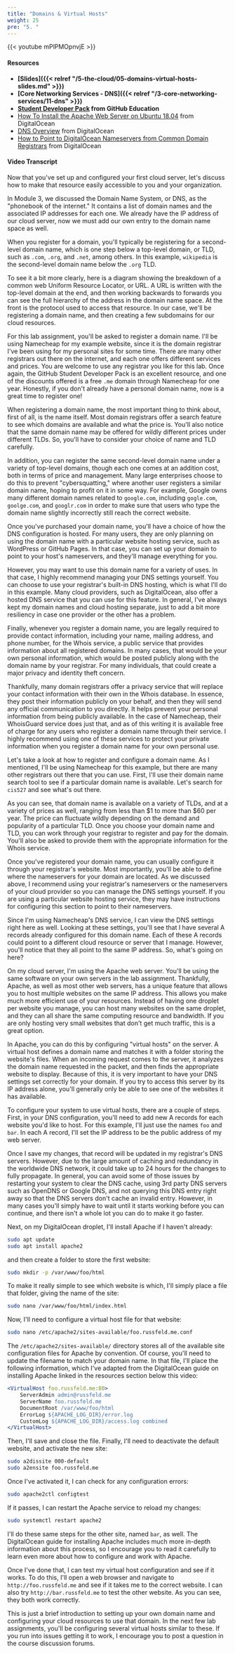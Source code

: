 ```yaml
---
title: "Domains & Virtual Hosts"
weight: 25
pre: "5. "
---
```


{{< youtube mPlPMOpnvjE >}}

#### Resources

* **[Slides]({{< relref "/5-the-cloud/05-domains-virtual-hosts-slides.md" >}})**
* **[Core Networking Services - DNS]({{< relref "/3-core-networking-services/11-dns" >}})**
* **[Student Developer Pack](https://education.github.com/pack) from GitHub Education**
* [How To Install the Apache Web Server on Ubuntu 18.04](https://www.digitalocean.com/community/tutorials/how-to-install-the-apache-web-server-on-ubuntu-18-04) from DigitalOcean
* [DNS Overview](https://www.digitalocean.com/docs/networking/dns/overview/) from DigitalOcean
* [How to Point to DigitalOcean Nameservers from Common Domain Registrars](https://www.digitalocean.com/community/tutorials/how-to-point-to-digitalocean-nameservers-from-common-domain-registrars#registrar-namecheap) from DigitalOcean

#### Video Transcript

Now that you've set up and configured your first cloud server, let's discuss how to make that resource easily accessible to you and your organization.

In Module 3, we discussed the Domain Name System, or DNS, as the "phonebook of the internet." It contains a list of domain names and the associated IP addresses for each one. We already have the IP address of our cloud server, now we must add our own entry to the domain name space as well.

When you register for a domain, you'll typically be registering for a second-level domain name, which is one step below a top-level domain, or TLD, such as `.com`, `.org`, and `.net`, among others. In this example, `wikipedia` is the second-level domain name below the `.org` TLD.

To see it a bit more clearly, here is a diagram showing the breakdown of a common web Uniform Resource Locator, or URL. A URL is written with the top-level domain at the end, and then working backwards to forwards you can see the full hierarchy of the address in the domain name space. At the front is the protocol used to access that resource. In our case, we'll be registering a domain name, and then creating a few subdomains for our cloud resources.

For this lab assignment, you'll be asked to register a domain name. I'll be using Namecheap for my example website, since it is the domain registrar I've been using for my personal sites for some time. There are many other registrars out there on the internet, and each one offers different services and prices. You are welcome to use any registrar you like for this lab. Once again, the GitHub Student Developer Pack is an excellent resource, and one of the discounts offered is a free `.me` domain through Namecheap for one year. Honestly, if you don't already have a personal domain name, now is a great time to register one!

When registering a domain name, the most important thing to think about, first of all, is the name itself. Most domain registrars offer a search feature to see which domains are available and what the price is. You'll also notice that the same domain name may be offered for wildly different prices under different TLDs. So, you'll have to consider your choice of name and TLD carefully.

In addition, you can register the same second-level domain name under a variety of top-level domains, though each one comes at an addition cost, both in terms of price and management. Many large enterprises choose to do this to prevent "cybersquatting," where another user registers a similar domain name, hoping to profit on it in some way. For example, Google owns many different domain names related to `google.com`, including `gogle.com`, `goolge.com`, and `googlr.com` in order to make sure that users who type the domain name slightly incorrectly still reach the correct website.

Once you've purchased your domain name, you'll have a choice of how the DNS configuration is hosted. For many users, they are only planning on using the domain name with a particular website hosting service, such as WordPress or GitHub Pages. In that case, you can set up your domain to point to your host's nameservers, and they'll manage everything for you.

However, you may want to use this domain name for a variety of uses. In that case, I highly recommend managing your DNS settings yourself. You can choose to use your registrar's built-in DNS hosting, which is what I'll do in this example. Many cloud providers, such as DigitalOcean, also offer a hosted DNS service that you can use for this feature. In general, I've always kept my domain names and cloud hosting separate, just to add a bit more resiliency in case one provider or the other has a problem.

Finally, whenever you register a domain name, you are legally required to provide contact information, including your name, mailing address, and phone number, for the Whois service, a public service that provides information about all registered domains. In many cases, that would be your own personal information, which would be posted publicly along with the domain name by your registrar. For many individuals, that could create a major privacy and identity theft concern.

Thankfully, many domain registrars offer a privacy service that will replace your contact information with their own in the Whois database. In essence, they post their information publicly on your behalf, and then they will send any official communication to you directly. It helps prevent your personal information from being publicly available. In the case of Namecheap, their WhoisGuard service does just that, and as of this writing it is available free of charge for any users who register a domain name through their service. I highly recommend using one of these services to protect your private information when you register a domain name for your own personal use.

Let's take a look at how to register and configure a domain name. As I mentioned, I'll be using Namecheap for this example, but there are many other registrars out there that you can use. First, I'll use their domain name search tool to see if a particular domain name is available. Let's search for `cis527` and see what's out there.

As you can see, that domain name is available on a variety of TLDs, and at a variety of prices as well, ranging from less than $1 to more than $60 per year. The price can fluctuate wildly depending on the demand and popularity of a particular TLD. Once you choose your domain name and TLD, you can work through your registrar to register and pay for the domain. You'll also be asked to provide them with the appropriate information for the Whois service.

Once you've registered your domain name, you can usually configure it through your registrar's website. Most importantly, you'll be able to define where the nameservers for your domain are located. As we discussed above, I recommend using your registrar's nameservers or the nameservers of your cloud provider so you can manage the DNS settings yourself. If you are using a particular website hosting service, they may have instructions for configuring this section to point to their nameservers.

Since I'm using Namecheap's DNS service, I can view the DNS settings right here as well. Looking at these settings, you'll see that I have several A records already configured for this domain name. Each of these A records could point to a different cloud resource or server that I manage. However, you'll notice that they all point to the same IP address. So, what's going on here?

On my cloud server, I'm using the Apache web server. You'll be using the same software on your own servers in the lab assignment. Thankfully, Apache, as well as most other web servers, has a unique feature that allows you to host multiple websites on the same IP address. This allows you make much more efficient use of your resources. Instead of having one droplet per website you manage, you can host many websites on the same droplet, and they can all share the same computing resource and bandwidth. If you are only hosting very small websites that don't get much traffic, this is a great option.

In Apache, you can do this by configuring "virtual hosts" on the server. A virtual host defines a domain name and matches it with a folder storing the website's files. When an incoming request comes to the server, it analyzes the domain name requested in the packet, and then finds the appropriate website to display. Because of this, it is very important to have your DNS settings set correctly for your domain. If you try to access this server by its IP address alone, you'll generally only be able to see one of the websites it has available.

To configure your system to use virtual hosts, there are a couple of steps. First, in your DNS configuration, you'll need to add new A records for each website you'd like to host. For this example, I'll just use the names `foo` and `bar`. In each A record, I'll set the IP address to be the public address of my web server.

Once I save my changes, that record will be updated in my registrar's DNS servers. However, due to the large amount of caching and redundancy in the worldwide DNS network, it could take up to 24 hours for the changes to fully propagate. In general, you can avoid some of those issues by restarting your system to clear the DNS cache, using 3rd party DNS servers such as OpenDNS or Google DNS, and not querying this DNS entry right away so that the DNS servers don't cache an invalid entry. However, in many cases you'll simply have to wait until it starts working before you can continue, and there isn't a whole lot you can do to make it go faster.

Next, on my DigitalOcean droplet, I'll install Apache if I haven't already:

```bash
sudo apt update
sudo apt install apache2
```

and then create a folder to store the first website:

```bash
sudo mkdir -p /var/www/foo/html
```

To make it really simple to see which website is which, I'll simply place a file that folder, giving the name of the site:

```bash
sudo nano /var/www/foo/html/index.html
```

Now, I'll need to configure a virtual host file for that website:

```bash
sudo nano /etc/apache2/sites-available/foo.russfeld.me.conf
```

The `/etc/apache2/sites-available/` directory stores all of the available site configuration files for Apache by convention. Of course, you'll need to update the filename to match your domain name. In that file, I'll place the following information, which I've adapted from the DigitalOcean guide on installing Apache linked in the resources section below this video:

```apache
<VirtualHost foo.russfeld.me:80>
    ServerAdmin admin@russfeld.me
    ServerName foo.russfeld.me
    DocumentRoot /var/www/foo/html
    ErrorLog ${APACHE_LOG_DIR}/error.log
    CustomLog ${APACHE_LOG_DIR}/access.log combined
</VirtualHost>
```

Then, I'll save and close the file. Finally, I'll need to deactivate the default website, and activate the new site:

```bash
sudo a2dissite 000-default
sudo a2ensite foo.russfeld.me
```

Once I've activated it, I can check for any configuration errors:

```bash
sudo apache2ctl configtest
```

If it passes, I can restart the Apache service to reload my changes:

```bash
sudo systemctl restart apache2
```

I'll do these same steps for the other site, named `bar`, as well. The DigitalOcean guide for installing Apache includes much more in-depth information about this process, so I encourage you to read it carefully to learn even more about how to configure and work with Apache.

Once I've done that, I can test my virtual host configuration and see if it works. To do this, I'll open a web browser and navigate to `http://foo.russfeld.me` and see if it takes me to the correct website. I can also try `http://bar.russfeld.me` to test the other website. As you can see, they both work correctly.

This is just a brief introduction to setting up your own domain name and configuring your cloud resources to use that domain. In the next few lab assignments, you'll be configuring several virtual hosts similar to these. If you run into issues getting it to work, I encourage you to post a question in the course discussion forums.
